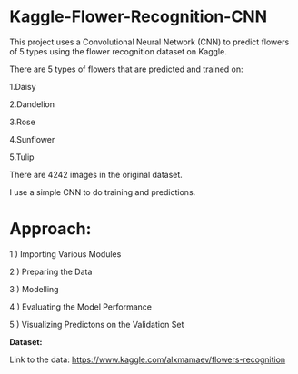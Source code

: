 # ****Kaggle-Flower-Recognition-CNN****

This project uses a Convolutional Neural Network (CNN) to predict flowers of 5 types using the flower recognition dataset on Kaggle.

There are 5 types of flowers that are predicted and trained on:

1.Daisy

2.Dandelion

3.Rose

4.Sunflower

5.Tulip

There are 4242 images in the original dataset.

I use a simple CNN to do training and predictions. 

# Approach:

1 ) Importing Various Modules

2 ) Preparing the Data

3 ) Modelling

4 ) Evaluating the Model Performance

5 ) Visualizing Predictons on the Validation Set

**Dataset:**

Link to the data: https://www.kaggle.com/alxmamaev/flowers-recognition
